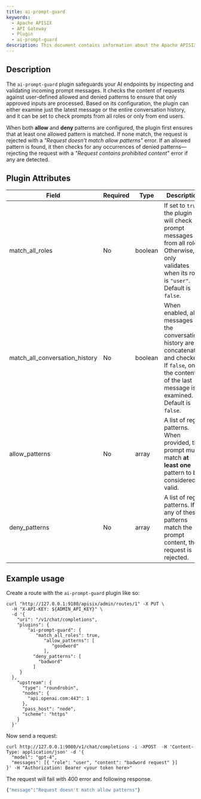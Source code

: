 ```yaml
---
title: ai-prompt-guard
keywords:
  - Apache APISIX
  - API Gateway
  - Plugin
  - ai-prompt-guard
description: This document contains information about the Apache APISIX ai-prompt-guard Plugin.
---
```


<!--
#
# Licensed to the Apache Software Foundation (ASF) under one or more
# contributor license agreements.  See the NOTICE file distributed with
# this work for additional information regarding copyright ownership.
# The ASF licenses this file to You under the Apache License, Version 2.0
# (the "License"); you may not use this file except in compliance with
# the License.  You may obtain a copy of the License at
#
#     http://www.apache.org/licenses/LICENSE-2.0
#
# Unless required by applicable law or agreed to in writing, software
# distributed under the License is distributed on an "AS IS" BASIS,
# WITHOUT WARRANTIES OR CONDITIONS OF ANY KIND, either express or implied.
# See the License for the specific language governing permissions and
# limitations under the License.
#
-->

## Description

The `ai-prompt-guard` plugin safeguards your AI endpoints by inspecting and validating incoming prompt messages. It checks the content of requests against user-defined allowed and denied patterns to ensure that only approved inputs are processed. Based on its configuration, the plugin can either examine just the latest message or the entire conversation history, and it can be set to check prompts from all roles or only from end users.

When both **allow** and **deny** patterns are configured, the plugin first ensures that at least one allowed pattern is matched. If none match, the request is rejected with a _"Request doesn't match allow patterns"_ error. If an allowed pattern is found, it then checks for any occurrences of denied patterns—rejecting the request with a _"Request contains prohibited content"_ error if any are detected.

## Plugin Attributes

| **Field**                      | **Required** | **Type**  | **Description**                                                                                                                                                      |
| ------------------------------ | ------------ | --------- | -------------------------------------------------------------------------------------------------------------------------------------------------------------------- |
| match_all_roles                | No           | boolean   | If set to `true`, the plugin will check prompt messages from all roles. Otherwise, it only validates when its role is `"user"`. Default is `false`. |
| match_all_conversation_history | No           | boolean   | When enabled, all messages in the conversation history are concatenated and checked. If `false`, only the content of the last message is examined. Default is `false`. |
| allow_patterns                 | No           | array     | A list of regex patterns. When provided, the prompt must match **at least one** pattern to be considered valid.                                                      |
| deny_patterns                  | No           | array     | A list of regex patterns. If any of these patterns match the prompt content, the request is rejected.                                                                  |

## Example usage

Create a route with the `ai-prompt-guard` plugin like so:

```shell
curl "http://127.0.0.1:9180/apisix/admin/routes/1" -X PUT \
  -H "X-API-KEY: ${ADMIN_API_KEY}" \
  -d '{
    "uri": "/v1/chat/completions",
    "plugins": {
        "ai-prompt-guard": {
           "match_all_roles": true,
              "allow_patterns": [
                 "goodword"
              ],
          "deny_patterns": [
            "badword"
          ]
     }
  },
    "upstream": {
      "type": "roundrobin",
      "nodes": {
        "api.openai.com:443": 1
      },
      "pass_host": "node",
      "scheme": "https"
    }
  }'
```

Now send a request:

```shell
curl http://127.0.0.1:9080/v1/chat/completions -i -XPOST  -H 'Content-Type: application/json' -d '{
  "model": "gpt-4",
  "messages": [{ "role": "user", "content": "badword request" }]
}' -H "Authorization: Bearer <your token here>"
```

The request will fail with 400 error and following response.

```bash
{"message":"Request doesn't match allow patterns"}
```
